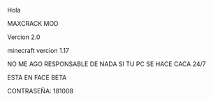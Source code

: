 
Hola

MAXCRACK MOD

Vercion 2.0

minecraft vercion 1.17

NO ME AGO RESPONSABLE DE NADA SI TU PC SE HACE CACA 24/7

ESTA EN FACE BETA

CONTRASEÑA: 181008
